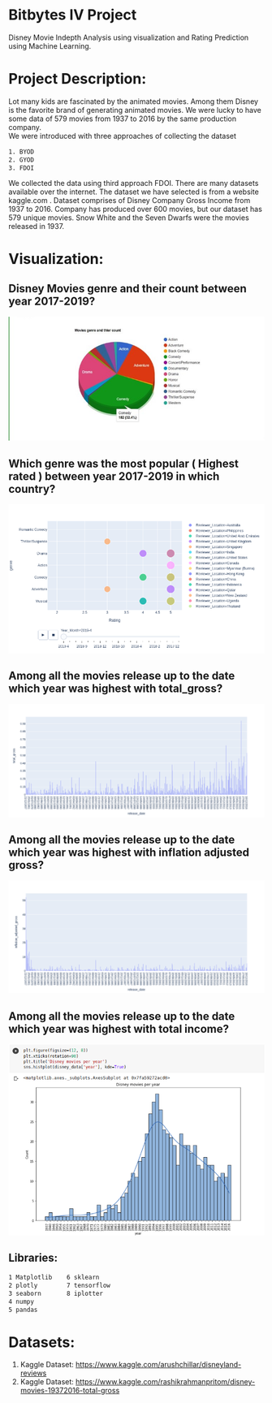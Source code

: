# Bitbytes IV Project

Disney Movie Indepth Analysis using visualization and Rating Prediction using Machine Learning.

# Project Description:

Lot many kids are fascinated by the animated movies. Among them Disney is the favorite brand of generating animated movies. We were lucky to have some data of 579 movies from 1937 to 2016 by the same production company.  
We were introduced with three approaches of collecting the dataset

    1. BYOD
    2. GYOD
    3. FDOI
    
We collected the data using third approach FDOI. There are many datasets available over the internet. The dataset we have selected is from a website kaggle.com . 
Dataset comprises of Disney Company Gross Income from 1937 to 2016.
Company has produced over 600 movies, but our dataset has 579 unique movies. Snow White and the Seven Dwarfs were the movies released in 1937.

# Visualization:


## Disney Movies genre and their count between year 2017-2019?

<a href="movieGenreCount.jpg" class="image fit" type="application/jpg"></a>
![alt text](https://github.com/hasnaintaqikazmi1214/Bitbytes_IVProject/blob/main/Visualizations/movieGenreCount.jpeg)

## Which genre was the most popular ( Highest rated ) between year 2017-2019 in which country?

<a href="HighestTrend.png" class="image fit" type="application/png"></a>
![alt text](https://github.com/hasnaintaqikazmi1214/Bitbytes_IVProject/blob/main/Visualizations/HighestTrend.png)

## Among all the movies release up to the date which year was highest with total_gross?

<a href="TotalGross_Time.png" class="image fit" type="application/png"></a>
![alt text](https://github.com/hasnaintaqikazmi1214/Bitbytes_IVProject/blob/main/Visualizations/TotalGross_Time.png)


## Among all the movies release up to the date which year was highest with inflation adjusted gross?

<a href="InflateAdjusted_Time.png" class="image fit" type="application/png"></a>
![alt text](https://github.com/hasnaintaqikazmi1214/Bitbytes_IVProject/blob/main/Visualizations/InflateAdjusted_Time.png)



## Among all the movies release up to the date which year was highest with total income?

<a href="movieReleaseYearly.png" class="image fit" type="application/png"></a>
![alt text](https://github.com/hasnaintaqikazmi1214/Bitbytes_IVProject/blob/main/Visualizations/movieReleaseYearly.png)



## Libraries:

    1 Matplotlib    6 sklearn
    2 plotly        7 tensorflow
    3 seaborn       8 iplotter
    4 numpy
    5 pandas

# Datasets:

1) Kaggle Dataset: https://www.kaggle.com/arushchillar/disneyland-reviews
2) Kaggle Dataset: https://www.kaggle.com/rashikrahmanpritom/disney-movies-19372016-total-gross
